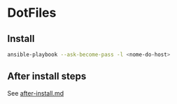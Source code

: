# DotFiles

## Install

```sh
ansible-playbook --ask-become-pass -l <nome-do-host>
```

## After install steps

See [after-install.md](docs/after-install.md)
